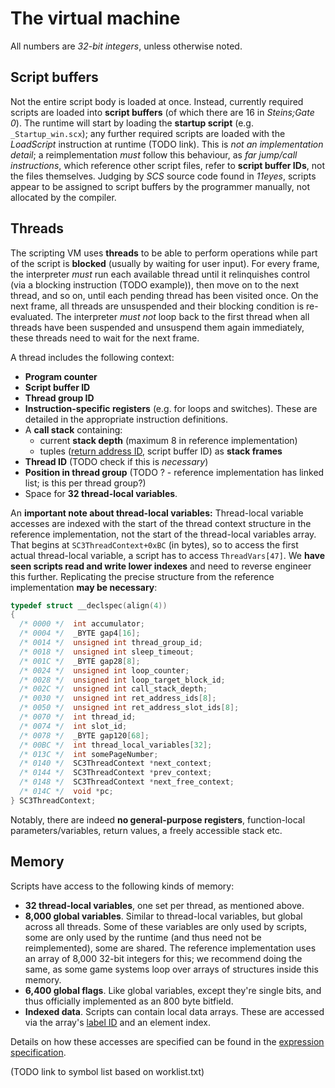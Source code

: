 # The virtual machine

All numbers are *32-bit integers*, unless otherwise noted.

## Script buffers

Not the entire script body is loaded at once. Instead, currently required scripts are loaded into **script buffers** (of which there are 16 in *Steins;Gate 0*). The runtime will start by loading the **startup script** (e.g. `_Startup_win.scx`); any further required scripts are loaded with the *LoadScript* instruction at runtime (TODO link). This is *not an implementation detail*; a reimplementation *must* follow this behaviour, as *far jump/call instructions*, which reference other script files, refer to **script buffer IDs**, not the files themselves. Judging by *SCS* source code found in *11eyes*, scripts appear to be assigned to script buffers by the programmer manually, not allocated by the compiler.

## Threads

The scripting VM uses **threads** to be able to perform operations while part of the script is **blocked** (usually by waiting for user input). For every frame, the interpreter *must* run each available thread until it relinquishes control (via a blocking instruction (TODO example)), then move on to the next thread, and so on, until each pending thread has been visited once. On the next frame, all threads are unsuspended and their blocking condition is re-evaluated. The interpreter *must not* loop back to the first thread when all threads have been suspended and unsuspend them again immediately, these threads need to wait for the next frame.

A thread includes the following context:

* **Program counter**
* **Script buffer ID**
* **Thread group ID**
* **Instruction-specific registers** (e.g. for loops and switches). These are detailed in the appropriate instruction definitions.
* A **call stack** containing:
  * current **stack depth** (maximum 8 in reference implementation)
  * tuples ([return address ID](/scripting/scx_file_format.md), script buffer ID) as **stack frames**
* **Thread ID** (TODO check if this is *necessary*)
* **Position in thread group** (TODO ? - reference implementation has linked list; is this per thread group?)
* Space for **32 thread-local variables**.

An **important note about thread-local variables:** Thread-local variable accesses are indexed with the start of the thread context structure in the reference implementation, not the start of the thread-local variables array. That begins at `SC3ThreadContext+0xBC` (in bytes), so to access the first actual thread-local variable, a script has to access `ThreadVars[47]`. We **have seen scripts read and write lower indexes** and need to reverse engineer this further. Replicating the precise structure from the reference implementation **may be necessary**:

```C
typedef struct __declspec(align(4))
{
  /* 0000 */  int accumulator;
  /* 0004 */  _BYTE gap4[16];
  /* 0014 */  unsigned int thread_group_id;
  /* 0018 */  unsigned int sleep_timeout;
  /* 001C */  _BYTE gap28[8];
  /* 0024 */  unsigned int loop_counter;
  /* 0028 */  unsigned int loop_target_block_id;
  /* 002C */  unsigned int call_stack_depth;
  /* 0030 */  unsigned int ret_address_ids[8];
  /* 0050 */  unsigned int ret_address_slot_ids[8];
  /* 0070 */  int thread_id;
  /* 0074 */  int slot_id;
  /* 0078 */  _BYTE gap120[68];
  /* 00BC */  int thread_local_variables[32];
  /* 013C */  int somePageNumber;
  /* 0140 */  SC3ThreadContext *next_context;
  /* 0144 */  SC3ThreadContext *prev_context;
  /* 0148 */  SC3ThreadContext *next_free_context;
  /* 014C */  void *pc;
} SC3ThreadContext;
```

Notably, there are indeed **no general-purpose registers**, function-local parameters/variables, return values, a freely accessible stack etc.

## Memory

Scripts have access to the following kinds of memory:

* **32 thread-local variables**, one set per thread, as mentioned above.
* **8,000 global variables**. Similar to thread-local variables, but global across all threads. Some of these variables are only used by scripts, some are only used by the runtime (and thus need not be reimplemented), some are shared. The reference implementation uses an array of 8,000 32-bit integers for this; we recommend doing the same, as some game systems loop over arrays of structures inside this memory.
* **6,400 global flags**. Like global variables, except they're single bits, and thus officially implemented as an 800 byte bitfield.
* **Indexed data**. Scripts can contain local data arrays. These are accessed via the array's [label ID](/scripting/scx_file_format.md) and an element index.

Details on how these accesses are specified can be found in the [expression specification](/scripting/expressions.md).

(TODO link to symbol list based on worklist.txt)